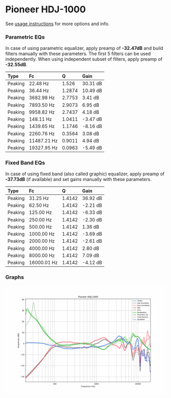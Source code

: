 # Pioneer HDJ-1000
See [usage instructions](https://github.com/jaakkopasanen/AutoEq#usage) for more options and info.

### Parametric EQs
In case of using parametric equalizer, apply preamp of **-32.47dB** and build filters manually
with these parameters. The first 5 filters can be used independently.
When using independent subset of filters, apply preamp of **-32.55dB**.

| Type    | Fc          |      Q | Gain     |
|:--------|:------------|:-------|:---------|
| Peaking | 22.48 Hz    | 1.526  | 30.31 dB |
| Peaking | 36.44 Hz    | 1.2874 | 10.49 dB |
| Peaking | 3682.98 Hz  | 2.7753 | 3.41 dB  |
| Peaking | 7893.50 Hz  | 2.9073 | 6.95 dB  |
| Peaking | 9958.82 Hz  | 2.7437 | 4.18 dB  |
| Peaking | 148.11 Hz   | 1.0411 | -3.47 dB |
| Peaking | 1439.65 Hz  | 1.1746 | -8.16 dB |
| Peaking | 2260.76 Hz  | 0.3564 | 3.08 dB  |
| Peaking | 11487.21 Hz | 0.9011 | 4.94 dB  |
| Peaking | 19327.95 Hz | 0.0963 | -5.49 dB |

### Fixed Band EQs
In case of using fixed band (also called graphic) equalizer, apply preamp of **-37.73dB**
(if available) and set gains manually with these parameters.

| Type    | Fc          |      Q | Gain     |
|:--------|:------------|:-------|:---------|
| Peaking | 31.25 Hz    | 1.4142 | 36.92 dB |
| Peaking | 62.50 Hz    | 1.4142 | -2.21 dB |
| Peaking | 125.00 Hz   | 1.4142 | -6.33 dB |
| Peaking | 250.00 Hz   | 1.4142 | -2.30 dB |
| Peaking | 500.00 Hz   | 1.4142 | 1.36 dB  |
| Peaking | 1000.00 Hz  | 1.4142 | -3.69 dB |
| Peaking | 2000.00 Hz  | 1.4142 | -2.61 dB |
| Peaking | 4000.00 Hz  | 1.4142 | 2.80 dB  |
| Peaking | 8000.00 Hz  | 1.4142 | 7.09 dB  |
| Peaking | 16000.01 Hz | 1.4142 | -4.12 dB |

### Graphs
![](./Pioneer%20HDJ-1000.png)